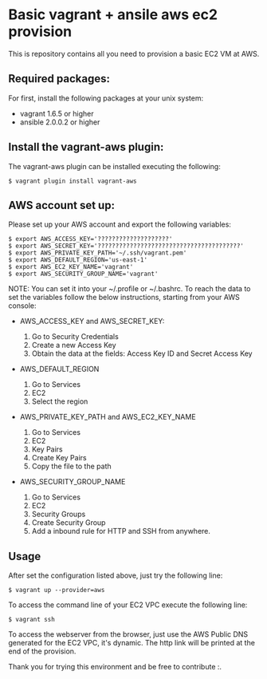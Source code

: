 Basic vagrant + ansile aws ec2 provision
========================================


This is repository contains all you need to provision a basic EC2 VM at AWS.

## Required packages:
For first, install the following packages at your unix system:
* vagrant 1.6.5 or higher
* ansible 2.0.0.2 or higher

## Install the vagrant-aws plugin:
The vagrant-aws plugin can be installed executing the following:
```
$ vagrant plugin install vagrant-aws
```

## AWS account set up:
Please set up your AWS account and export the following variables:
```
$ export AWS_ACCESS_KEY='????????????????????'                      
$ export AWS_SECRET_KEY='????????????????????????????????????????'
$ export AWS_PRIVATE_KEY_PATH='~/.ssh/vagrant.pem'
$ export AWS_DEFAULT_REGION='us-east-1'
$ export AWS_EC2_KEY_NAME='vagrant'
$ export AWS_SECURITY_GROUP_NAME='vagrant'
```

NOTE:
You can set it into your ~/.profile or ~/.bashrc.
To reach the data to set the variables follow the below instructions,
starting from your AWS console:
* AWS_ACCESS_KEY and AWS_SECRET_KEY:
  1. Go to Security Credentials
  2. Create a new Access Key 
  3. Obtain the data at the fields: Access Key ID and Secret Access Key

* AWS_DEFAULT_REGION
  1. Go to Services
  2. EC2
  3. Select the region

* AWS_PRIVATE_KEY_PATH and AWS_EC2_KEY_NAME
  1. Go to Services
  2. EC2
  3. Key Pairs
  4. Create Key Pairs
  5. Copy the file to the path

* AWS_SECURITY_GROUP_NAME
  1. Go to Services
  2. EC2
  3. Security Groups 
  4. Create Security Group
  5. Add a inbound rule for HTTP and SSH from anywhere.

## Usage
After set the configuration listed above, just try the following line:
```
$ vagrant up --provider=aws
```

To access the command line of your EC2 VPC execute the following line:
```
$ vagrant ssh
```

To access the webserver from the browser, just use the AWS Public DNS
generated for the EC2 VPC, it's dynamic.
The http link will be printed at the end of the provision.


Thank you for trying this environment and be free to contribute :.
